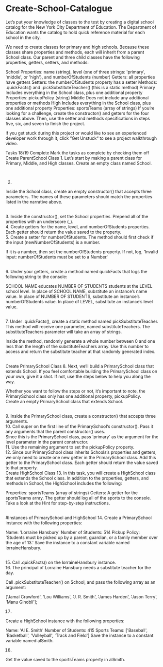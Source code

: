 ﻿# Create-School-Catalogue


Let’s put your knowledge of classes to the test by creating a digital school catalog for the New York City Department of Education. The Department of Education wants the catalog to hold quick reference material for each school in the city.

We need to create classes for primary and high schools. Because these classes share properties and methods, each will inherit from a parent School class. Our parent and three child classes have the following properties, getters, setters, and methods:

School
Properties: name (string), level (one of three strings: 'primary', 'middle', or 'high'), and numberOfStudents (number)
Getters: all properties have getters
Setters: the numberOfStudents property has a setter
Methods: .quickFacts() and .pickSubstituteTeacher() (this is a static method)
Primary
Includes everything in the School class, plus one additional property
Properties: pickupPolicy (string)
Middle
Does not include any additional properties or methods
High
Includes everything in the School class, plus one additional property
Properties: sportsTeams (array of strings)
If you’re looking for a challenge, create the constructor() and getters for the four classes above. Then, use the setter and methods specifications in steps five, six, and seven to finish the project.

If you get stuck during this project or would like to see an experienced developer work through it, click “Get Unstuck“ to see a project walkthrough video.

Tasks
18/19 Complete
Mark the tasks as complete by checking them off
Create ParentSchool Class
1.
Let’s start by making a parent class for Primary, Middle, and High classes. Create an empty class named School.

<br>

2.
Inside the School class, create an empty constructor() that accepts three parameters. The names of these parameters should match the properties listed in the narrative above.


<br>
3.
Inside the constructor(), set the School properties. Prepend all of the properties with an underscore (_).


<br>
4.
Create getters for the name, level, and numberOfStudents properties. Each getter should return the value saved to the property.


<br>
5.
Create a setter for numberOfStudents. The method should first check if the input (newNumberOfStudents) is a number.

If it is a number, then set the numberOfStudents property. If not, log, 'Invalid input: numberOfStudents must be set to a Number.'


<br>
6.
Under your getters, create a method named quickFacts that logs the following string to the console:

SCHOOL NAME educates NUMBER OF STUDENTS students at the LEVEL school level.
In place of SCHOOL NAME, substitute an instance’s name value. In place of NUMBER OF STUDENTS, substitute an instance’s numberOfStudents value. In place of LEVEL, substitute an instance’s level value.


<br>
7.
Under .quickFacts(), create a static method named pickSubstituteTeacher. This method will receive one parameter, named substituteTeachers. The substituteTeachers parameter will take an array of strings.

Inside the method, randomly generate a whole number between 0 and one less than the length of the substituteTeachers array. Use this number to access and return the substitute teacher at that randomly generated index.

<br>
Create PrimarySchool Class
8.
Next, we’ll build a PrimarySchool class that extends School. If you feel comfortable building the PrimarySchool class on your own, give it a shot. If not, use the steps below to help you along the way.

Whether you want to follow the steps or not, it’s important to note, the PrimarySchool class only has one additional property, pickupPolicy.
<br>
Create an empty PrimarySchool class that extends School.

<br>
9.
Inside the PrimarySchool class, create a constructor() that accepts three arguments.

<br>
10.
Call super on the first line of the PrimarySchool‘s constructor(). Pass it any arguments that the parent constructor() uses.
<br>
Since this is the PrimarySchool class, pass 'primary' as the argument for the level parameter in the parent constructor.

<br>
11.
Use the remaining argument to set the pickupPolicy property.

<br>
12.
Since our PrimarySchool class inherits Schools‘s properties and getters, we only need to create one new getter in the PrimarySchool class. Add this getter to the PrimarySchool class. Each getter should return the value saved to that property.


<br>
Create HighSchool Class
13.
In this task, you will create a HighSchool class that extends the School class. In addition to the properties, getters, and methods in School, the HighSchool includes the following:

Properties: sportsTeams (array of strings)
Getters: A getter for the sportsTeams array. The getter should log all of the sports to the console.
Take a look at the Hint for step-by-step instructions.

<br>
#Instances of PrimarySchool and HighSchool
14.
Create a PrimarySchool instance with the following properties:

Name: 'Lorraine Hansbury'
Number of Students: 514
Pickup Policy: 'Students must be picked up by a parent, guardian, or a family member over the age of 13.'
Save the instance to a constant variable named lorraineHansbury.

<br>
15.
Call .quickFacts() on the lorraineHansbury instance.
<br>
16.
The principal of Lorraine Hansbury needs a substitute teacher for the day.

Call .pickSubstituteTeacher() on School, and pass the following array as an argument:

['Jamal Crawford', 'Lou Williams', 'J. R. Smith', 'James Harden', 'Jason Terry', 'Manu Ginobli'];


17.
Create a HighSchool instance with the following properties:

Name: 'Al E. Smith'
Number of Students: 415
Sports Teams: ['Baseball', 'Basketball', 'Volleyball', 'Track and Field']
Save the instance to a constant variable named alSmith.


18.
Get the value saved to the sportsTeams property in alSmith.
